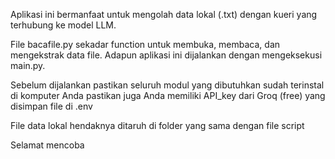 Aplikasi ini bermanfaat untuk mengolah data lokal (.txt) dengan kueri yang terhubung ke model LLM. 

File bacafile.py sekadar function untuk membuka, membaca, dan mengekstrak data file.
Adapun aplikasi ini dijalankan dengan mengeksekusi main.py.

Sebelum dijalankan pastikan seluruh modul yang dibutuhkan sudah terinstal di komputer Anda
pastikan juga Anda memiliki API_key dari Groq (free) yang disimpan file di .env

File data lokal hendaknya ditaruh di folder yang sama dengan file script

Selamat mencoba
